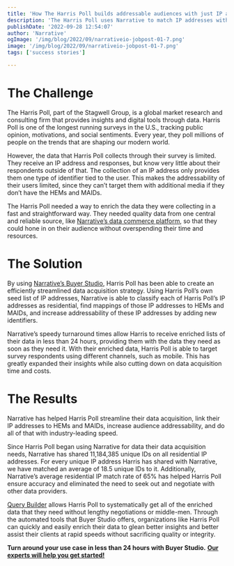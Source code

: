 ```yaml
---
title: 'How The Harris Poll builds addressable audiences with just IP addresses'
description: 'The Harris Poll uses Narrative to match IP addresses with HEMs and MAIDs to establish an identity foundation and improve addressability.'
publishDate: '2022-09-28 12:54:07'
author: 'Narrative'
ogImage: '/img/blog/2022/09/narrativeio-jobpost-01-7.png'
image: '/img/blog/2022/09/narrativeio-jobpost-01-7.png'
tags: ['success stories']

---
```

**The Challenge**
=================

The Harris Poll, part of the Stagwell Group, is a global market research and consulting firm that provides insights and digital tools through data. Harris Poll is one of the longest running surveys in the U.S., tracking public opinion, motivations, and social sentiments. Every year, they poll millions of people on the trends that are shaping our modern world.

However, the data that Harris Poll collects through their survey is limited. They receive an IP address and responses, but know very little about their respondents outside of that. The collection of an IP address only provides them one type of identifier tied to the user. This makes the addressability of their users limited, since they can’t target them with additional media if they don’t have the HEMs and MAIDs.

The Harris Poll needed a way to enrich the data they were collecting in a fast and straightforward way. They needed quality data from one central and reliable source, like [Narrative’s data commerce platform](/faq/what-is-data-collaboration), so that they could hone in on their audience without overspending their time and resources. 

**The Solution**
================

By using [Narrative’s Buyer Studio](https://www.narrative.io/buyer-studio), Harris Poll has been able to create an efficiently streamlined data acquisition strategy. Using Harris Poll’s own seed list of IP addresses, Narrative is able to classify each of Harris Poll’s IP addresses as residential, find mappings of those IP addresses to HEMs and MAIDs, and increase addressability of these IP addresses by adding new identifiers. 

Narrative’s speedy turnaround times allow Harris to receive enriched lists of their data in less than 24 hours, providing them with the data they need as soon as they need it. With their enriched data, Harris Poll is able to target survey respondents using different channels, such as mobile. This has greatly expanded their insights while also cutting down on data acquisition time and costs.

**The Results**
===============

Narrative has helped Harris Poll streamline their data acquisition, link their IP addresses to HEMs and MAIDs, increase audience addressability, and do all of that with industry-leading speed. 

Since Harris Poll began using Narrative for data their data acquisition needs, Narrative has shared 11,184,385 unique IDs on all residential IP addresses. For every unique IP address Harris has shared with Narrative, we have matched an average of 18.5 unique IDs to it. Additionally, Narrative’s average residential IP match rate of 65% has helped Harris Poll ensure accuracy and eliminated the need to seek out and negotiate with other data providers. 

[Query Builder](/products/query-builder) allows Harris Poll to systematically get all of the enriched data that they need without lengthy negotiations or middle-men. Through the automated tools that Buyer Studio offers, organizations like Harris Poll can quickly and easily enrich their data to glean better insights and better assist their clients at rapid speeds without sacrificing quality or integrity. 

**Turn around your use case in less than 24 hours with Buyer Studio.** [**Our experts will help you get started!**](/contact)
